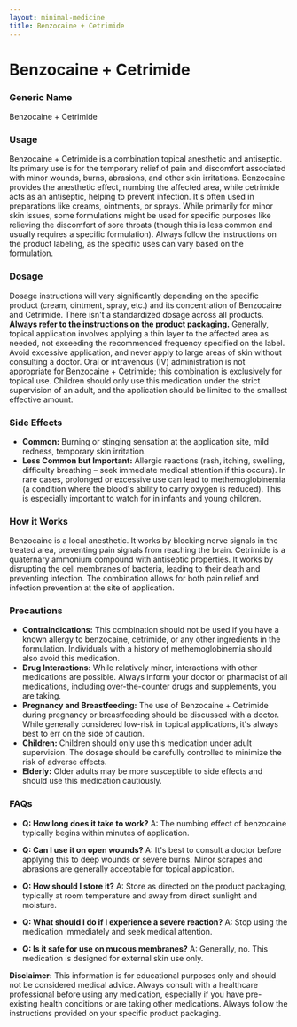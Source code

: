 ```yaml
---
layout: minimal-medicine
title: Benzocaine + Cetrimide
---
```


# Benzocaine + Cetrimide
### Generic Name
Benzocaine + Cetrimide

### Usage

Benzocaine + Cetrimide is a combination topical anesthetic and antiseptic.  Its primary use is for the temporary relief of pain and discomfort associated with minor wounds, burns, abrasions, and other skin irritations.  Benzocaine provides the anesthetic effect, numbing the affected area, while cetrimide acts as an antiseptic, helping to prevent infection.  It's often used in preparations like creams, ointments, or sprays. While primarily for minor skin issues, some formulations might be used for specific purposes like relieving the discomfort of sore throats (though this is less common and usually requires a specific formulation).  Always follow the instructions on the product labeling, as the specific uses can vary based on the formulation.


### Dosage

Dosage instructions will vary significantly depending on the specific product (cream, ointment, spray, etc.) and its concentration of Benzocaine and Cetrimide.  There isn't a standardized dosage across all products.   **Always refer to the instructions on the product packaging.**  Generally, topical application involves applying a thin layer to the affected area as needed, not exceeding the recommended frequency specified on the label.  Avoid excessive application, and never apply to large areas of skin without consulting a doctor.  Oral or intravenous (IV) administration is not appropriate for Benzocaine + Cetrimide; this combination is exclusively for topical use.  Children should only use this medication under the strict supervision of an adult, and the application should be limited to the smallest effective amount.


### Side Effects

* **Common:**  Burning or stinging sensation at the application site, mild redness, temporary skin irritation.
* **Less Common but Important:** Allergic reactions (rash, itching, swelling, difficulty breathing – seek immediate medical attention if this occurs).  In rare cases, prolonged or excessive use can lead to methemoglobinemia (a condition where the blood's ability to carry oxygen is reduced). This is especially important to watch for in infants and young children.


### How it Works

Benzocaine is a local anesthetic. It works by blocking nerve signals in the treated area, preventing pain signals from reaching the brain.  Cetrimide is a quaternary ammonium compound with antiseptic properties. It works by disrupting the cell membranes of bacteria, leading to their death and preventing infection.  The combination allows for both pain relief and infection prevention at the site of application.


### Precautions

* **Contraindications:**  This combination should not be used if you have a known allergy to benzocaine, cetrimide, or any other ingredients in the formulation. Individuals with a history of methemoglobinemia should also avoid this medication.
* **Drug Interactions:**  While relatively minor, interactions with other medications are possible. Always inform your doctor or pharmacist of all medications, including over-the-counter drugs and supplements, you are taking.
* **Pregnancy and Breastfeeding:** The use of Benzocaine + Cetrimide during pregnancy or breastfeeding should be discussed with a doctor. While generally considered low-risk in topical applications, it's always best to err on the side of caution.
* **Children:** Children should only use this medication under adult supervision. The dosage should be carefully controlled to minimize the risk of adverse effects.
* **Elderly:** Older adults may be more susceptible to side effects and should use this medication cautiously.


### FAQs

* **Q: How long does it take to work?** A: The numbing effect of benzocaine typically begins within minutes of application.

* **Q: Can I use it on open wounds?** A:  It's best to consult a doctor before applying this to deep wounds or severe burns.  Minor scrapes and abrasions are generally acceptable for topical application.

* **Q: How should I store it?** A:  Store as directed on the product packaging, typically at room temperature and away from direct sunlight and moisture.

* **Q: What should I do if I experience a severe reaction?** A: Stop using the medication immediately and seek medical attention.

* **Q: Is it safe for use on mucous membranes?** A:  Generally, no. This medication is designed for external skin use only.


**Disclaimer:** This information is for educational purposes only and should not be considered medical advice. Always consult with a healthcare professional before using any medication, especially if you have pre-existing health conditions or are taking other medications.  Always follow the instructions provided on your specific product packaging.
